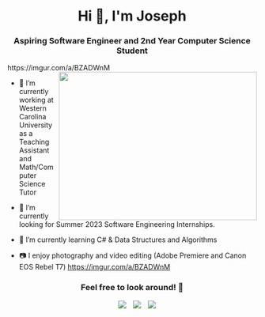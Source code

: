 <h1 align="center">Hi 👋, I'm
Joseph</a></h1>
<h3 align="center">Aspiring Software Engineer and 2nd Year Computer Science Student</h3>
https://imgur.com/a/BZADWnM
<a target="_blank" align="center">

  <img align="right" top="300" height="300" width="400" src="https://i.gyazo.com/7d1f66e8596b9be19c5e28e40e8fef67.png">
</a>

- 🔭 I’m currently working at Western Carolina University as a Teaching Assistant and Math/Computer Science Tutor

- 🤝 I’m currently looking for Summer 2023 Software Engineering Internships.

- 🌱 I’m currently learning C# & Data Structures and Algorithms

- 📷 I enjoy photography and video editing (Adobe Premiere and Canon EOS Rebel T7)
https://imgur.com/a/BZADWnM
<h3 align="center" > Feel free to look around! 🤝 </h3>

<p align="center">

 <div align="center"  class="icons-social" style="margin-left: 10px;">
        <a style="margin-left: 10px;"  target="_blank" href="https://www.linkedin.com/in/josepholadeji/">
			<img src="https://img.icons8.com/doodle/40/000000/linkedin--v2.png"></a>
        <a style="margin-left: 10px;" target="_blank" href="https://github.com/indexjoseph">
		<img src="https://img.icons8.com/doodle/40/000000/github--v1.png"></a>
		<a style="margin-left: 10px;" target="_blank" href="https://stackoverflow.com/users/16072784/indexjoseph?tab=profile">
				<img src="https://img.icons8.com/external-tal-revivo-color-tal-revivo/40/000000/external-stack-overflow-is-a-question-and-answer-site-for-professional-logo-color-tal-revivo.png"></a>
      </div>

</p>


